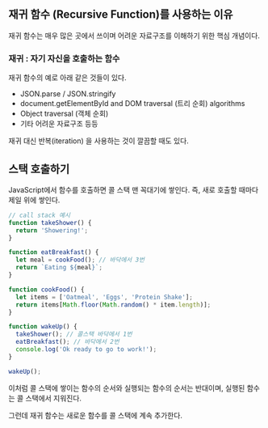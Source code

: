 ## 재귀 함수 (Recursive Function)를 사용하는 이유

재귀 함수는 매우 많은 곳에서 쓰이며 어려운 자료구조를 이해하기 위한 핵심 개념이다.

### 재귀 : 자기 자신을 호출하는 함수

재귀 함수의 예로 아래 같은 것들이 있다.

- JSON.parse / JSON.stringify
- document.getElementById and DOM traversal (트리 순회) algorithms
- Object traversal (객체 순회)
- 기타 어려운 자료구조 등등

재귀 대신 반복(iteration) 을 사용하는 것이 깔끔할 때도 있다.

## 스택 호출하기

JavaScript에서 함수를 호출하면 콜 스택 맨 꼭대기에 쌓인다. 즉, 새로 호출할 때마다 제일 위에 쌓인다.

```js
// call stack 예시
function takeShower() {
  return 'Showering!';
}

function eatBreakfast() {
  let meal = cookFood(); // 바닥에서 3번
  return `Eating ${meal}`;
}

function cookFood() {
  let items = ['Oatmeal', 'Eggs', 'Protein Shake'];
  return items[Math.floor(Math.random() * item.length)];
}

function wakeUp() {
  takeShower(); // 콜스택 바닥에서 1번
  eatBreakfast(); // 바닥에서 2번
  console.log('Ok ready to go to work!');
}

wakeUp();
```

이처럼 콜 스택에 쌓이는 함수의 순서와 실행되는 함수의 순서는 반대이며, 실행된 함수는 콜 스택에서 지워진다.

그런데 재귀 함수는 새로운 함수를 콜 스택에 계속 추가한다.
